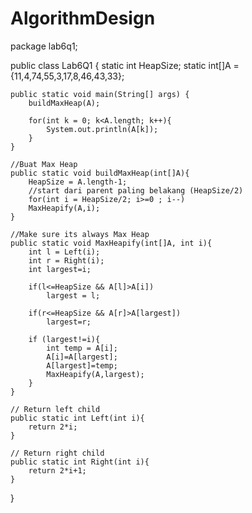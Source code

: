 # AlgorithmDesign

package lab6q1;

public class Lab6Q1 {
    static int HeapSize;
static int[]A = {11,4,74,55,3,17,8,46,43,33};

    public static void main(String[] args) {
        buildMaxHeap(A);

        for(int k = 0; k<A.length; k++){
            System.out.println(A[k]);
        }
    }
    
    //Buat Max Heap
    public static void buildMaxHeap(int[]A){
        HeapSize = A.length-1;
        //start dari parent paling belakang (HeapSize/2)
        for(int i = HeapSize/2; i>=0 ; i--)
        MaxHeapify(A,i);
    }
    
    //Make sure its always Max Heap
    public static void MaxHeapify(int[]A, int i){
        int l = Left(i);
        int r = Right(i);
        int largest=i;
        
        if(l<=HeapSize && A[l]>A[i])
            largest = l;
        
        if(r<=HeapSize && A[r]>A[largest])
            largest=r;
        
        if (largest!=i){
            int temp = A[i];
            A[i]=A[largest];
            A[largest]=temp;
            MaxHeapify(A,largest);
        }
    }
   
    // Return left child
    public static int Left(int i){
        return 2*i;
    } 
    
    // Return right child
    public static int Right(int i){
        return 2*i+1;
    }
}
